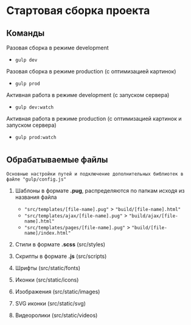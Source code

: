 # Стартовая сборка проекта

## Команды

Разовая сборка в режиме development
- `gulp dev`

Разовая сборка в режиме production (с оптимизацией картинок)
- `gulp prod`

Активная работа в режиме development (с запуском сервера)
- `gulp dev:watch`

Активная работа в режиме production (с оптимизацией картинок и запуском сервера)
- `gulp prod:watch`

#

## Обрабатываемые файлы

    Основные настройки путей и подключение дополнительных библиотек в файле "gulp/config.js"

1. Шаблоны в формате **.pug**, распределяются по папкам исходя из названия файла

   - `"src/templates/[file-name].pug"` > `"build/[file-name].html"`
   - `"src/templates/ajax/[file-name].pug"` > `"build/ajax/[file-name].html"`
   - `"src/templates/pages/[file-name].pug"` > `"build/[file-name]/index.html"`

2. Стили в формате **.scss** (src/styles)

3. Скрипты в формате **.js** (src/scripts)

4. Шрифты (src/static/fonts)

5. Иконки (src/static/icons)

6. Изображения (src/static/images)

7. SVG иконки (src/static/svg)

8. Видеоролики (src/static/videos)
